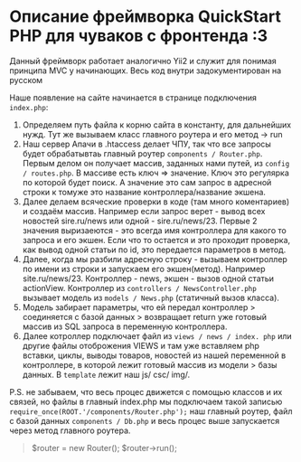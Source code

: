 # Описание фреймворка QuickStart PHP для чуваков с фронтенда :3

Данный фреймворк работает аналогично Yii2 и служит для понимая принципа MVC у начинающих. Весь код внутри задокументирован на русском

Наше появление на сайте начинается в странице подключения `index.php`:
1. Определяем путь файла к корню сайта в константу, для дальнейших нужд. Тут же вызываем класс главного роутера и его метод -> run
2. Наш сервер Апачи в .htaccess делает ЧПУ, так что все запросы будет обрабатывтаь главный роутер `components / Router.php`. Первым делом он получает массив, заданных нами путей, из `config / routes.php`. В массиве есть ключ => значение. Ключ это регулярка по которой будет поиск. А значение это сам запрос в адресной строки к томуже это название контроллера/название экшена.
3. Далее делаем всяческие проверки в коде (там много коментариев) и создаём массив. Например если запрос верет - вывод всех новостей sire.ru/news  или одной  - sire.ru/news/23. Первые 2 значения выризаеются - это всегда имя контроллера для какого то запроса и его экшен. Если что то остается и это проходит проверка, как вывод одной статьи по id, это передается параметров в метод.
4. Далее, когда мы разбили адресную строку - вызываем контроллер по имени из строки и запускаем его экшен(метод). Например site.ru/news/23. Контроллер - news, экшен - вызов одной статьи actionView. Контроллер из `controllers / NewsController.php` вызывает модель из `models / News.php` (статичный вызов класса).
5. Модель забирает параметры, что ей передал контроллер > соединяется с базой данных > возвращает return уже готовый массив из SQL запроса в переменную контроллера.
6. Далее котроллер подключает файл из `views / news / index. php` или другие файлы отоброжения VIEWS и там уже вставляем php вставки, циклы, выводы товаров, новостей из нашей переменной в контроллере, в которой лежит готовый массив из модели > базы данных. В `template` лежит наш js/ csc/ img/.

P.S. не забываем, что весь процес движется с помощью классов и их связей, но файлы в главный index.php мы подключаем такой записью `require_once(ROOT.'/components/Router.php');` наш главный роутер, файл с базой данных `components / Db.php` и весь процес выше запускается через метод главного роутера. 
>$router = new Router();
>$router->run();